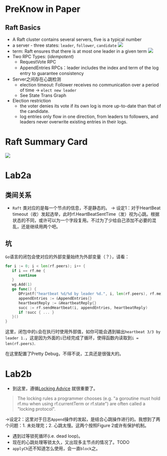 # PreKnow in Paper
## Raft Basics
- A Raft cluster contains several servers, five is a typical number
- a server - three states: `leader`, `follower`, `candidate`
![](http://img.070077.xyz//20220920102022.png)
- term: Raft ensures that there is at most one leader in a given term
![](http://img.070077.xyz//20220920102324.png)
- Two RPC Types: (*idempotent*)
  - RequestVote RPC
  - AppendEntries RPCs：leader includes the index and term of the log entry to guarantee consistency
- Server之间存在心跳检测
  - election timeout: Follower receives no communication over a period of time -> `elect new leader`
  - See State Trans Graph
- Election restriction
  - the voter denies its vote if its own log is more up-to-date than that of the candidate.
  - log entries only flow in one direction, from leaders to followers, and leaders never overwrite existing entries in their logs.

# Raft Summary Card
![](http://img.070077.xyz//20220920102951.png)

# Lab2a
## 类间关系
- `Raft` 类对应的是每一个节点的信息，不是静态的。
-> 设定1：对于HeartBeat timeout（收）发起选举，此时rf.HeartBeatSentTime（发）视为心跳。根据状态的不同，或许可以为一个字段复用。不过为了少给自己添加不必要的混乱，还是继续用两个吧。
## 坑
`Go`语言的闭包会使对应的外部变量始终为外部变量（？），请看：
```go
for i := 0; i < len(rf.peers); i++ {  
   if i == rf.me {  
      continue  
   }  
   wg.Add(1)  
   go func() {  
      DPrintf("heartbeat %d/%d by leader %d.", i, len(rf.peers), rf.me)  
      appendEntries := &AppendEntries{}  
      heartbeatReply := &HeartbeatReply{}  
      succ := rf.sendHeartbeat(i, appendEntries, heartbeatReply)  
      if !succ { ... }  
   }()  
}
```
这里，闭包中的`i`会在执行时使用外部值，如你可能会遇到输出`heartbeat 3/3 by leader 1.`，这是因为外面的`i`已经完成了循环，使得函数内读取到`i = len(rf.peers)`.

在这里配置了Pretty Debug，不得不说，工具还是很强大的。

# Lab2b

- 到这里，遵循[Locking Advice](https://pdos.csail.mit.edu/6.824/labs/raft-locking.txt) 就很重要了。
>The locking rules a programmer chooses (e.g. "a goroutine must hold rf.mu when using rf.currentTerm or rf.state") are often called a "locking protocol".

->设定2：这里对于日志`Append`操作的发起，是结合心跳操作进行的。我想到了两个问题：1. 未处理完；2. 心跳太慢。这两个按照Figure 2或许有保护机制。
- 遇到过等锁死循环(i.e. dead loop)。
- 现在的心跳处理等锁太久，又出现多主节点的情况了。TODO
- `applyCh`还不知道怎么使用，会一直`block`之。